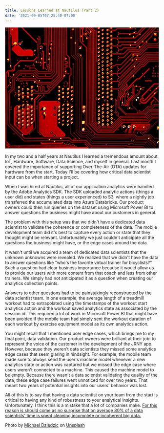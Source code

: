 ```yaml
---
title: Lessons Learned at Nautilus (Part 2)
date: '2021-09-05T07:25:40-07:00'
---
```

![Circuit Board](/assets/circuitBoard.jpg)

In my two and a half years at Nautilus I learned a tremendous amount about IoT, Hardware, Software, Data Science, and myself in general. Last month I covered the importance of supporting Over-The-Air (OTA) updates for hardware from the start.  Today I'll be covering how critical data scientist input can be when starting a project.

When I was hired at Nautilus, all of our application analytics were handled by the Adobe Analytics SDK.  The SDK uploaded analytic actions (things a user did) and states (things a user experienced) to S3, where a nightly job transferred the accumulated data into Azure Databricks.   Our product owners could then run queries on the dataset using Microsoft Power BI to answer questions the business might have about our customers in general.  

The problem with this setup was that we didn't have a dedicated data scientist to validate the coherence or completeness of the data.  The mobile development team did it's best to capture every action or state that they thought might be relevant.  Unfortunately we just couldn't anticipate all the questions the business might have, or the edge cases around the data. 

It wasn't until we acquired a team of dedicated data scientists that the unknown unknowns were revealed.  We realized that we didn't have the data to answer questions like "who's the favorite virtual trainer for bicyclists?"  Such a question had clear business importance because it would allow us to provide our users with more content from that coach and less from other trainers. We simply had not anticipated it as a question when creating our analytics collection points.  

Answers to other questions had to be painstakingly reconstructed by the data scientist team. In one example, the average length of a treadmill workout had to extrapolated using the timestamps of the workout start analytics action and the workout saved analytics state as associated by the session id.  This required a lot of work in Microsoft Power BI that might have been avoided if the mobile team had simply sent the workout duration of each workout by exercise equipment model as its own analytics action. 

You might recall that I mentioned user edge cases, which brings me to my final point, data validation.  Our product owners were brilliant at their job: to represent the voice of the customer in the development of the JRNY app.  However, because they weren't data scientists they missed some analytics edge cases that seem glaring in hindsight.  For example, the mobile team made sure to always send the user's machine model whenever a new analytics state or action was captured but we missed the edge case where users weren't connected to a machine. This caused the machine model to be empty.  Because there wasn't a data scientist validating the quality of the data, these edge case failures went unnoticed for over two years.  That meant two years of potential insights into our users' behavior was lost.  

All of this is to say that having a data scientist on your team from the start is critical to having any kind of robustness to your analytical insights.  Unfortunately, I think this is a mistake that a lot of companies make.  [For this reason is should come as no surprise that on average 80% of a data scientists' time is spent cleaning incomplete or incoherent big data. ](https://www.forbes.com/sites/gilpress/2016/03/23/data-preparation-most-time-consuming-least-enjoyable-data-science-task-survey-says/?sh=635521b86f63)

Photo by <a href="https://unsplash.com/@lazycreekimages?utm_source=unsplash&utm_medium=referral&utm_content=creditCopyText">Michael Dziedzic</a> on <a href="https://unsplash.com/s/photos/data-science?utm_source=unsplash&utm_medium=referral&utm_content=creditCopyText">Unsplash</a>
